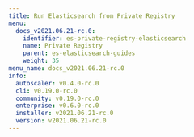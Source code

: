 ```yaml
---
title: Run Elasticsearch from Private Registry
menu:
  docs_v2021.06.21-rc.0:
    identifier: es-private-registry-elasticsearch
    name: Private Registry
    parent: es-elasticsearch-guides
    weight: 35
menu_name: docs_v2021.06.21-rc.0
info:
  autoscaler: v0.4.0-rc.0
  cli: v0.19.0-rc.0
  community: v0.19.0-rc.0
  enterprise: v0.6.0-rc.0
  installer: v2021.06.21-rc.0
  version: v2021.06.21-rc.0
---
```


